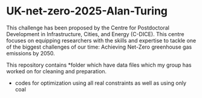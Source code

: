 # UK-net-zero-2025-Alan-Turing
This challenge has been proposed by the Centre for Postdoctoral Development in
Infrastructure, Cities, and Energy (C-DICE). This centre focuses on equipping researchers
with the skills and expertise to tackle one of the biggest challenges of our time: Achieving
Net-Zero greenhouse gas emissions by 2050.

This repository contains 
*folder which have data files which my group has worked on for cleaning and preparation.
* codes for optimization using all real constraints as well as using only coal
